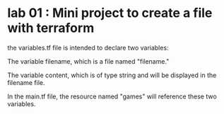 # lab 01 : Mini project to create a file with terraform 


the variables.tf file is intended to declare two variables:


The variable filename, which is a file named "filename."

The variable content, which is of type string and will be displayed in the filename file.


In the main.tf file, the resource named "games" will reference these two variables.
